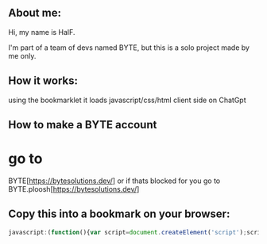 ## About me:
Hi, my name is HalF.

I'm part of a team of devs named BYTE, but this is a solo project made by me only.

## How it works:
using the bookmarklet it loads javascript/css/html client side on ChatGpt

## How to make a BYTE account
# go to 
BYTE[https://bytesolutions.dev/]
or if thats blocked for you go to
BYTE.ploosh[https://bytesolutions.dev/]

## Copy this into a bookmark on your browser:

```javascript
javascript:(function(){var script=document.createElement('script');script.src='https://raw.githubusercontent.com/HalF-siDe/BYTEgpt/main/BYTEgpt.md';document.body.appendChild(script);})();



